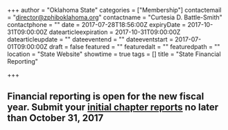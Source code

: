 +++
author = "Oklahoma State"
categories = ["Membership"]
contactemail = "director@zphiboklahoma.org"
contactname = "Curtesia D. Battle-Smith"
contactphone = ""
date = 2017-07-28T18:56:00Z
expiryDate = 2017-10-31T09:00:00Z
datearticleexpiration = 2017-10-31T09:00:00Z
datearticleupdate = ""
dateeventend = ""
dateeventstart = 2017-07-01T09:00:00Z
draft = false
featured = ""
featuredalt = ""
featuredpath = ""
location = "State Website"
showtime = true
tags = []
title = "State Financial Reporting"

+++

## Financial reporting is open for the new fiscal year.  Submit your [initial chapter reports](https://www.zphiboklahoma.org/business/membership/) no later than October 31, 2017